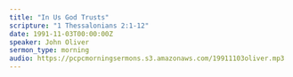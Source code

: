 ```yaml
---
title: "In Us God Trusts"
scripture: "1 Thessalonians 2:1-12"
date: 1991-11-03T00:00:00Z
speaker: John Oliver
sermon_type: morning
audio: https://pcpcmorningsermons.s3.amazonaws.com/19911103oliver.mp3 
---
```



